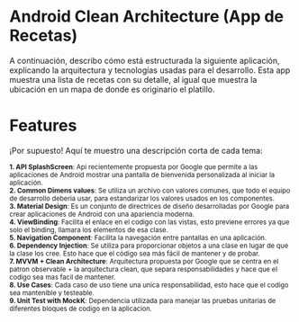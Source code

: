 # Android Clean Architecture (App de Recetas)  
A continuación, describo cómo está estructurada la siguiente aplicación, explicando la arquitectura y tecnologías usadas para el desarrollo. Esta app muestra una lista de recetas con su detalle, al igual que muestra la ubicación en un mapa de donde es originario el platillo.

# Features  
¡Por supuesto! Aquí te muestro una descripción corta de cada tema:

<sub>**1. API SplashScreen**: Api recientemente propuesta por Google que permite a las aplicaciones de Android mostrar una pantalla de bienvenida personalizada al iniciar la aplicación.</sub>  
<sub>**2. Common Dimens values**: Se utiliza un archivo con valores comunes, que todo el equipo de desarrollo deberia usar, para estandarizar los valores usados en los componentes.</sub>  
<sub>**3. Material Design**: Es un conjunto de directrices de diseño desarrolladas por Google para crear aplicaciones de Android con una apariencia moderna.</sub>  
<sub>**4. ViewBinding**: Facilita el enlace en el codigo con las vistas, esto previene errores ya que solo el binding, llamara los elementos de esa clase.</sub>  
<sub>**5. Navigation Component**: Facilita la navegación entre pantallas en una aplicación. </sub>  
<sub>**6. Dependency Injection**: Se utiliza para proporcionar objetos a una clase en lugar de que la clase los cree. Esto hace que el código sea más fácil de mantener y de probar.</sub>  
<sub>**7. MVVM + Clean Architecture**: Arquitectura propuesta por Google que se centra en el patron observable + la arquitectura clean, que separa responsabilidades y hace que el codigo sea mas facil de mantener.</sub>  
<sub>**8. Use Cases**: Cada caso de uso tiene una unica responsabilidad, esto hace que el codigo sea mantenible y testeable.</sub>  
<sub>**9. Unit Test with MockK**: Dependencia utilizada para manejar las pruebas unitarias de diferentes bloques de codigo en la aplicacion.</sub>  
